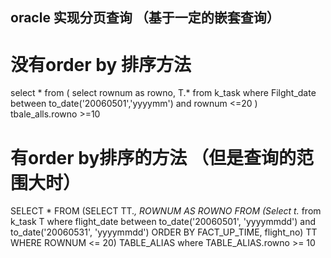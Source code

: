 ## oracle 实现分页查询  （基于一定的嵌套查询）
# 没有order by 排序方法
select * from (
   select rownum as rowno, T.* from k_task where Filght_date between to_date('20060501','yyyymm') and rownum <=20
 ) tbale_alls.rowno >=10

# 有order by排序的方法 （但是查询的范围大时）
SELECT *
 FROM (SELECT TT.*, ROWNUM AS ROWNO
      FROM (Select t.*
          from k_task T
          where flight_date between to_date('20060501', 'yyyymmdd') and
             to_date('20060531', 'yyyymmdd')
          ORDER BY FACT_UP_TIME, flight_no) TT
     WHERE ROWNUM <= 20) TABLE_ALIAS
where TABLE_ALIAS.rowno >= 10